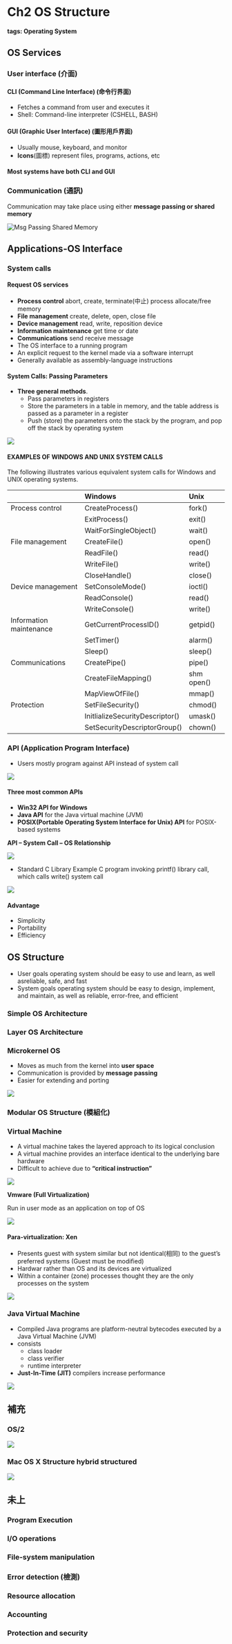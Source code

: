 # Ch2 OS Structure

**tags: Operating System**

## OS Services <a id="OS-Services"></a>

### User interface \(介面\) <a id="User-interface-&#x4ECB;&#x9762;"></a>

#### CLI \(Command Line Interface\) \(命令行界面\) <a id="CLI-Command-Line-Interface-&#x547D;&#x4EE4;&#x884C;&#x754C;&#x9762;"></a>

* Fetches a command from user and executes it
* Shell: Command-line interpreter \(CSHELL, BASH\)

#### GUI \(Graphic User Interface\) \(圖形用戶界面\) <a id="GUI-Graphic-User-Interface-&#x5716;&#x5F62;&#x7528;&#x6236;&#x754C;&#x9762;"></a>

* Usually mouse, keyboard, and monitor
* **Icons**\(圖標\) represent files, programs, actions, etc

#### Most systems have both CLI and GUI <a id="Most-systems-have-both-CLI-and-GUI"></a>

### Communication \(通訊\) <a id="Communication-&#x901A;&#x8A0A;"></a>

Communication may take place using either **message passing or shared memory**

![ Msg Passing                                                                                 Shared Memory](https://i.imgur.com/KTXIxoc.png)

## Applications-OS Interface <a id="Applications-OS-Interface"></a>

### System calls <a id="System-calls"></a>

#### Request OS services <a id="Request-OS-services"></a>

* **Process control**  abort, create, terminate\(中止\) process allocate/free memory
* **File management**  create, delete, open, close file
* **Device management**  read, write, reposition device
* **Information maintenance**  get time or date
* **Communications**  send receive message
* The OS interface to a running program
* An explicit request to the kernel made via a software interrupt
* Generally available as assembly-language instructions

#### System Calls: Passing Parameters <a id="System-Calls-Passing-Parameters"></a>

* **Three general methods**.
  * Pass parameters in registers
  * Store the parameters in a table in memory, and the table address is passed as a parameter in a register  
  * Push \(store\) the parameters onto the stack by the program, and pop off the stack by operating system

![](https://i.imgur.com/VvlyKcU.png)

#### EXAMPLES OF WINDOWS AND UNIX SYSTEM CALLS <a id="EXAMPLES-OF-WINDOWS-AND-UNIX-SYSTEM-CALLS"></a>

The following illustrates various equivalent system calls for Windows and UNIX operating systems.

|  | Windows | Unix |
| :--- | :--- | :--- |
| Process control | CreateProcess\(\) | fork\(\) |
|  | ExitProcess\(\) | exit\(\) |
|  | WaitForSingleObject\(\) | wait\(\) |
| File management | CreateFile\(\) | open\(\) |
|  | ReadFile\(\) | read\(\) |
|  | WriteFile\(\) | write\(\) |
|  | CloseHandle\(\) | close\(\) |
| Device management | SetConsoleMode\(\) | ioctl\(\) |
|  | ReadConsole\(\) | read\(\) |
|  | WriteConsole\(\) | write\(\) |
| Information maintenance | GetCurrentProcessID\(\) | getpid\(\) |
|  | SetTimer\(\) | alarm\(\) |
|  | Sleep\(\) | sleep\(\) |
| Communications | CreatePipe\(\) | pipe\(\) |
|  | CreateFileMapping\(\) | shm open\(\) |
|  | MapViewOfFile\(\) | mmap\(\) |
| Protection | SetFileSecurity\(\) | chmod\(\) |
|  | InitlializeSecurityDescriptor\(\) | umask\(\) |
|  | SetSecurityDescriptorGroup\(\) | chown\(\) |

### API \(Application Program Interface\) <a id="API-Application-Program-Interface"></a>

* Users mostly program against API instead of system call  

![](https://i.imgur.com/OAApz0H.png)

#### Three most common APIs <a id="Three-most-common-APIs"></a>

* **Win32 API for Windows**
* **Java API** for the Java virtual machine \(JVM\)
* **POSIX\(Portable Operating System Interface for Unix\) API** for POSIX-based systems

**API – System Call – OS Relationship**

![](https://i.imgur.com/pnvctfe.png)

* Standard C Library Example  C program invoking printf\(\) library call, which calls write\(\) system call  

![](https://i.imgur.com/WFTZoOz.png)

#### Advantage <a id="Advantage"></a>

* Simplicity
* Portability
* Efficiency

## OS Structure <a id="OS-Structure"></a>

* User goals  operating system should be easy to use and learn, as well asreliable, safe, and fast
* System goals  operating system should be easy to design, implement, and maintain, as well as reliable, error-free, and efficient

### Simple OS Architecture <a id="Simple-OS-Architecture"></a>

### Layer OS Architecture <a id="Layer-OS-Architecture"></a>

### Microkernel OS <a id="Microkernel-OS"></a>

* Moves as much from the kernel into **user space**
* Communication is provided by **message passing**
* Easier for extending and porting  

![](https://i.imgur.com/HcG5F1E.png)

### Modular OS Structure \(模組化\) <a id="Modular-OS-Structure-&#x6A21;&#x7D44;&#x5316;"></a>

### Virtual Machine <a id="Virtual-Machine"></a>

* A virtual machine takes the layered approach to its logical conclusion
* A virtual machine provides an interface identical to the underlying bare hardware
* Difficult to achieve due to **“critical instruction”**  

![](https://i.imgur.com/8SKpRMG.png)

**Vmware \(Full Virtualization\)**

Run in user mode as an application on top of OS  
 

![](https://i.imgur.com/zaHd6Wv.png)

#### Para-virtualization: Xen <a id="Para-virtualization-Xen"></a>

* Presents guest with system similar but not identical\(相同\) to the guest’s preferred systems \(Guest must be modified\)
* Hardwar rather than OS and its devices are virtualized
* Within a container \(zone\) processes thought they are the only processes on the system  

![](https://i.imgur.com/H5uVGfp.png)

### Java Virtual Machine <a id="Java-Virtual-Machine"></a>

* Compiled Java programs are platform-neutral bytecodes executed by a Java Virtual Machine \(JVM\)
* consists
  * class loader
  * class verifier
  * runtime interpreter
* **Just-In-Time \(JIT\)** compilers increase performance  

![](https://i.imgur.com/06jsX2L.png)

## 補充 <a id="&#x88DC;&#x5145;"></a>

### OS/2 <a id="OS2"></a>

![](https://i.imgur.com/3IDWOIX.png)

### Mac OS X Structure hybrid structured <a id="Mac-OS-X-Structure-hybrid-structured"></a>

![](https://i.imgur.com/oy3Yxxk.png)

## 未上 <a id="&#x672A;&#x4E0A;"></a>

### Program Execution <a id="Program-Execution"></a>

### I/O operations <a id="IO-operations"></a>

### File-system manipulation <a id="File-system-manipulation"></a>

### Error detection \(檢測\) <a id="Error-detection-&#x6AA2;&#x6E2C;"></a>

### Resource allocation <a id="Resource-allocation"></a>

### Accounting <a id="Accounting"></a>

### Protection and security <a id="Protection-and-security"></a>

